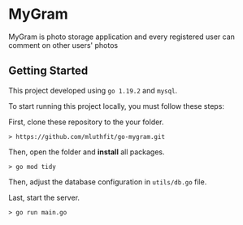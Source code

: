 # MyGram

MyGram is photo storage application and every registered user can comment on other users' photos


## Getting Started

This project developed using `go 1.19.2` and `mysql`.

To start running this project locally, you must follow these steps:

First, clone these repository to the your folder.

```
> https://github.com/mluthfit/go-mygram.git
```

Then, open the folder and **install** all packages.

```
> go mod tidy
```

Then, adjust the database configuration in `utils/db.go` file.

Last, start the server.

```
> go run main.go
```
